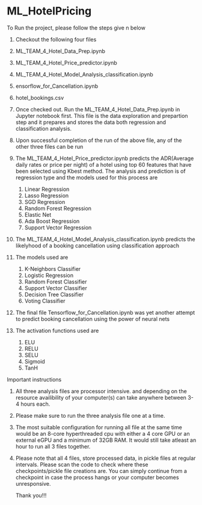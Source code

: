 # ML_HotelPricing
To Run the project, please follow the steps give n below

1. Checkout the following four files
  1. ML_TEAM_4_Hotel_Data_Prep.ipynb
  2. ML_TEAM_4_Hotel_Price_predictor.ipynb
  3. ML_TEAM_4_Hotel_Model_Analysis_classification.ipynb
  4. ensorflow_for_Cancellation.ipynb
  5. hotel_bookings.csv
  
2. Once checked out. Run the ML_TEAM_4_Hotel_Data_Prep.ipynb in Jupyter notebook first. This file is the data exploration and prepartion
   step and it prepares and stores the data both regression and classification analysis.
3. Upon successful completion of the run of the above file, any of the other three files can be run
4. The ML_TEAM_4_Hotel_Price_predictor.ipynb predicts the ADR(Average daily rates or price per night) of a hotel using top 60 features
    that have been selected using Kbest method. The analysis and prediction is of regression type and the models used for this process are
    1. Linear Regression
    2. Lasso Regression
    3. SGD Regression
    4. Random Forest Regression
    5. Elastic Net
    6. Ada Boost Regression
    7. Support Vector Regression 
 5. The ML_TEAM_4_Hotel_Model_Analysis_classification.ipynb predicts the likelyhood of a booking cancellation using classification approach
 6. The models used are
    1.  K-Neighbors Classifier
    2. Logistic Regression
    3. Random Forest Classifier
    4. Support Vector Classifier
    5. Decision Tree Classifier
    6. Voting Classifier
 7. The final file Tensorflow_for_Cancellation.ipynb was yet another attempt to predict booking cancellation 
    using the power of neural nets
 8. The activation functions used are
    1. ELU
    2. RELU
    3. SELU
    4. Sigmoid
    5. TanH
 
Important instructions
1. All three analysis files are processor intensive. 
   and depending on the resource availibility of your computer(s) can take anywhere between 3-4 hours each.
2. Please make sure to run the three analysis file one at a time.
3. The most suitable configuration for running all file at the same time would be an 8-core hyperthreaded cpu with either a 4 core GPU 
   or an external eGPU and a minimum of 32GB RAM. It would still take atleast an hour to run all 3 files together.
4. Please note that all 4 files, store processed data, in pickle files at regular intervals. Please scan the code to check 
   where these checkpoints/pickle file creations are. You can simply continue from a checkpoint in case the process hangs or 
   your computer becomes unresponsive.
   
   Thank you!!!



    
